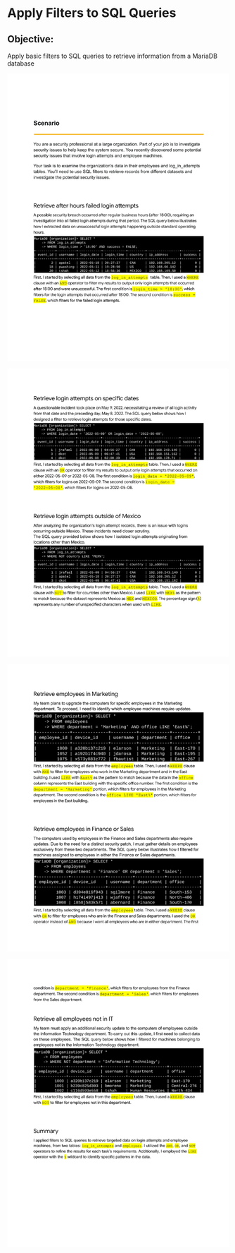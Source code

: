 # Apply Filters to SQL Queries

## Objective:
Apply basic filters to SQL queries to retrieve information from a MariaDB database

![alt](https://github.com/ElyUTech/Project-9-Apply-Filters-To-SQL-Queries/blob/main/Project-9-Apply-Filters-To-SQL-Queries-1.png)

![alt](https://github.com/ElyUTech/Project-9-Apply-Filters-To-SQL-Queries/blob/main/Project-9-Apply-Filters-To-SQL-Queries-2.png)

![alt](https://github.com/ElyUTech/Project-9-Apply-Filters-To-SQL-Queries/blob/main/Project-9-Apply-Filters-To-SQL-Queries-3.png)

![alt](https://github.com/ElyUTech/Project-9-Apply-Filters-To-SQL-Queries/blob/main/Project-9-Apply-Filters-To-SQL-Queries-4.png)
